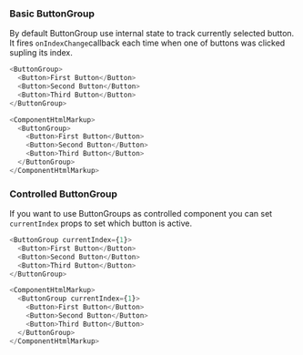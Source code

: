 ### Basic ButtonGroup

By default ButtonGroup use internal state to track currently selected button. It fires `onIndexChange`callback each time when one of buttons was clicked supling its index.

```js
<ButtonGroup>
  <Button>First Button</Button>
  <Button>Second Button</Button>
  <Button>Third Button</Button>
</ButtonGroup>
```

```js noeditor
<ComponentHtmlMarkup>
  <ButtonGroup>
    <Button>First Button</Button>
    <Button>Second Button</Button>
    <Button>Third Button</Button>
  </ButtonGroup>
</ComponentHtmlMarkup>
```

### Controlled ButtonGroup

If you want to use ButtonGroups as controlled component you can set `currentIndex` props to set which button is active.

```js
<ButtonGroup currentIndex={1}>
  <Button>First Button</Button>
  <Button>Second Button</Button>
  <Button>Third Button</Button>
</ButtonGroup>
```

```js noeditor
<ComponentHtmlMarkup>
  <ButtonGroup currentIndex={1}>
    <Button>First Button</Button>
    <Button>Second Button</Button>
    <Button>Third Button</Button>
  </ButtonGroup>
</ComponentHtmlMarkup>
```
